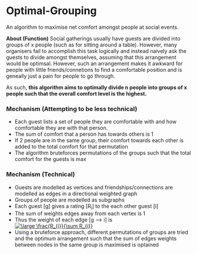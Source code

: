 # Optimal-Grouping
An algorithm to maximise net comfort amongst people at social events.

<b>About (Function)</b>
Social gatherings usually have guests are divided into groups of x people (such as for sitting around a table). However, many organisers fail to accomplish this task logically and instead naively ask the guests to divide amongst themselves, assuming that this arrangement would be optimsal. However, such an arrangement makes it awkward for people with little friends/connetions to find a comfortable position and is geneally just a pain for people to go through.<br>

As such, <b>this algorithm aims to optimally divide n people into groups of x people such that the overall comfort level is the highest.</b>

<h3>Mechanism (Attempting to be less technical)</h3>
<ul>
  <li>Each guest lists a set of people they are comfortable with and how comfortable they are with that person.</li>
  <li>The sum of comfort that a person has towards others is 1</li>
  <li>If 2 people are in the same group, their comfort towards each other is added to the total comfort for that permutation</li>
  <li>The algorithm bruteforces permutations of the groups such that the total comfort for the guests is max</li>
 </ul>
 
 <h3>Mechanism (Technical)</h3>
<ul>
  <li>Guests are modelled as vertices and friendships/connections are modelled as edges in a directional weighted graph</li>
  <li>Groups of people are modelled as subgraphs</li>
  <li>Each guest [g] gives a rating [R<sub>i</sub>] to the each other guest [i]</li>
  <li>The sum of weights edges away from each vertex is 1</li>
  <li>Thus the weight of each edge [g --> i] is 
  <a href="https://www.codecogs.com/eqnedit.php?latex=\dpi{300}&space;\small&space;\frac{R_{i}}{\sum&space;R_{i}}" target="_blank"><img src="https://latex.codecogs.com/svg.latex?\dpi{300}&space;\large&space;\frac{R_{i}}{\sum&space;R_{i}}" title="\large \frac{R_{i}}{\sum R_{i}}" /></a></li>
  <li>Using a bruteforce approach, different permutations of groups are tried and the optimum arrangement such that the sum of edges weights between nodes in the same group is maximised is optained</li>
</ul>
